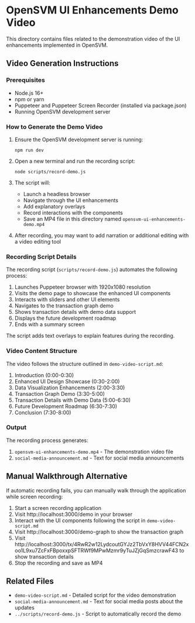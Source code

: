 # OpenSVM UI Enhancements Demo Video

This directory contains files related to the demonstration video of the UI enhancements implemented in OpenSVM.

## Video Generation Instructions

### Prerequisites

- Node.js 16+
- npm or yarn
- Puppeteer and Puppeteer Screen Recorder (installed via package.json)
- Running OpenSVM development server

### How to Generate the Demo Video

1. Ensure the OpenSVM development server is running:
   ```
   npm run dev
   ```

2. Open a new terminal and run the recording script:
   ```
   node scripts/record-demo.js
   ```

3. The script will:
   - Launch a headless browser
   - Navigate through the UI enhancements
   - Add explanatory overlays
   - Record interactions with the components
   - Save an MP4 file in this directory named `opensvm-ui-enhancements-demo.mp4`

4. After recording, you may want to add narration or additional editing with a video editing tool

### Recording Script Details

The recording script (`scripts/record-demo.js`) automates the following process:

1. Launches Puppeteer browser with 1920x1080 resolution
2. Visits the demo page to showcase the enhanced UI components
3. Interacts with sliders and other UI elements
4. Navigates to the transaction graph demo
5. Shows transaction details with demo data support
6. Displays the future development roadmap
7. Ends with a summary screen

The script adds text overlays to explain features during the recording.

### Video Content Structure

The video follows the structure outlined in `demo-video-script.md`:

1. Introduction (0:00-0:30)
2. Enhanced UI Design Showcase (0:30-2:00)
3. Data Visualization Enhancements (2:00-3:30)
4. Transaction Graph Demo (3:30-5:00)
5. Transaction Details with Demo Data (5:00-6:30)
6. Future Development Roadmap (6:30-7:30)
7. Conclusion (7:30-8:00)

### Output

The recording process generates:

1. `opensvm-ui-enhancements-demo.mp4` - The demonstration video file
2. `social-media-announcement.md` - Text for social media announcements

## Manual Walkthrough Alternative

If automatic recording fails, you can manually walk through the application while screen recording:

1. Start a screen recording application
2. Visit http://localhost:3000/demo in your browser
3. Interact with the UI components following the script in `demo-video-script.md`
4. Visit http://localhost:3000/demo-graph to show the transaction graph
5. Visit http://localhost:3000/tx/4RwR2w12LydcoutGYJz2TbVxY8HVV44FCN2xoo1L9xu7ZcFxFBpoxxpSFTRWf9MPwMzmr9yTuJZjGqSmzcrawF43 to show transaction details
6. Stop the recording and save as MP4

## Related Files

- `demo-video-script.md` - Detailed script for the video demonstration
- `social-media-announcement.md` - Text for social media posts about the updates
- `../scripts/record-demo.js` - Script to automatically record the demo